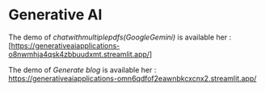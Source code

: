 # Generative AI

The demo of *chatwithmultiplepdfs(GoogleGemini)* is available her : 
[https://generativeaiapplications-o8nwmhja4qsk4zbbuudxmt.streamlit.app/]

The demo of *Generate blog* is available her :
https://generativeaiapplications-omn6qdfof2eawnbkcxcnx2.streamlit.app/
